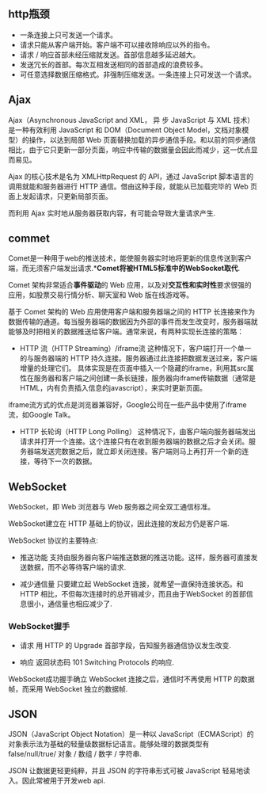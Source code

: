 ## http瓶颈

- 一条连接上只可发送一个请求。
- 请求只能从客户端开始。客户端不可以接收除响应以外的指令。
- 请求 / 响应首部未经压缩就发送。首部信息越多延迟越大。
- 发送冗长的首部。每次互相发送相同的首部造成的浪费较多。
- 可任意选择数据压缩格式。非强制压缩发送。一条连接上只可发送一个请求。

## Ajax

Ajax（Asynchronous JavaScript and XML， 异 步 JavaScript 与 XML 技术）是一种有效利用 JavaScript 和 DOM（Document Object Model，文档对象模型）的操作，以达到局部 Web 页面替换加载的异步通信手段。和以前的同步通信相比，由于它只更新一部分页面，响应中传输的数据量会因此而减少，这一优点显而易见。

Ajax 的核心技术是名为 XMLHttpRequest 的 API，通过 JavaScript 脚本语言的调用就能和服务器进行 HTTP 通信。借由这种手段，就能从已加载完毕的 Web 页面上发起请求，只更新局部页面。

而利用 Ajax 实时地从服务器获取内容，有可能会导致大量请求产生.

## commet

Comet是一种用于web的推送技术，能使服务器实时地将更新的信息传送到客户端，而无须客户端发出请求.***Comet将被HTML5标准中的WebSocket取代**.

Comet 架构非常适合**事件驱动**的 Web 应用，以及对**交互性和实时性**要求很强的应用，如股票交易行情分析、聊天室和 Web 版在线游戏等。

基于 Comet 架构的 Web 应用使用客户端和服务器端之间的 HTTP 长连接来作为数据传输的通道。每当服务器端的数据因为外部的事件而发生改变时，服务器端就能够及时把相关的数据推送给客户端。通常来说，有两种实现长连接的策略：

- HTTP 流（HTTP Streaming）/iframe流
这种情况下，客户端打开一个单一的与服务器端的 HTTP 持久连接。服务器通过此连接把数据发送过来，客户端增量的处理它们。
具体实现是在页面中插入一个隐藏的iframe，利用其src属性在服务器和客户端之间创建一条长链接，服务器向iframe传输数据（通常是HTML，内有负责插入信息的javascript），来实时更新页面。

iframe流方式的优点是浏览器兼容好，Google公司在一些产品中使用了iframe流，如Google Talk。

- HTTP 长轮询（HTTP Long Polling）
这种情况下，由客户端向服务器端发出请求并打开一个连接。这个连接只有在收到服务器端的数据之后才会关闭。服务器端发送完数据之后，就立即关闭连接。客户端则马上再打开一个新的连接，等待下一次的数据。

## WebSocket

WebSocket，即 Web 浏览器与 Web 服务器之间全双工通信标准。

WebSocket建立在 HTTP 基础上的协议，因此连接的发起方仍是客户端.

WebSocket 协议的主要特点:

- 推送功能
支持由服务器向客户端推送数据的推送功能。这样，服务器可直接发送数据，而不必等待客户端的请求.

- 减少通信量
只要建立起 WebSocket 连接，就希望一直保持连接状态。和 HTTP 相比，不但每次连接时的总开销减少，而且由于WebSocket 的首部信息很小，通信量也相应减少了.

### WebSocket握手

- 请求
用 HTTP 的 Upgrade 首部字段，告知服务器通信协议发生改变.

- 响应
返回状态码 101 Switching Protocols 的响应.

WebSocket成功握手确立 WebSocket 连接之后，通信时不再使用 HTTP 的数据帧，而采用 WebSocket 独立的数据帧.

## JSON

JSON（JavaScript Object Notation）是一种以 JavaScript（ECMAScript）的对象表示法为基础的轻量级数据标记语言。能够处理的数据类型有 false/null/true/ 对象 / 数组 / 数字 / 字符串.

JSON 让数据更轻更纯粹，并且 JSON 的字符串形式可被 JavaScript 轻易地读入。因此常被用于开发web api.